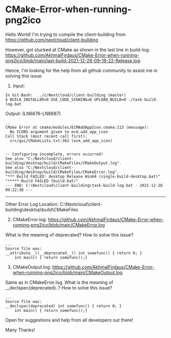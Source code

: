# CMake-Error-when-running-png2ico

Hello World! I'm trying to compile the client-building from https://github.com/nextcloud/client-building

However, got stucked at CMake as shown in the last line in build-log: https://github.com/AkhmalFirdaus/CMake-Error-when-running-png2ico/blob/main/last-build-2021-12-28-09-18-22-Release.log.

Hence, I'm looking for the help from all github community to assist me in solving this issue.

1) Input:
```
In Git-Bash:  ../c/Nextcloud/client-building (master)
$ BUILD_INSTALLER=0 USE_CODE_SIGNING=0 UPLOAD_BUILD=0 ./task-build-log.bat
```

Output: (LN6676-LN6687)
```
..
CMake Error at cmake/modules/ECMAddAppIcon.cmake:113 (message):
  No ICONS argument given to ecm_add_app_icon
Call Stack (most recent call first):
  src/gui/CMakeLists.txt:362 (ecm_add_app_icon)


-- Configuring incomplete, errors occurred!
See also "C:/Nextcloud/client-building/desktop/build/CMakeFiles/CMakeOutput.log".
See also "C:/Nextcloud/client-building/desktop/build/CMakeFiles/CMakeError.log".
"*** Build FAILED: desktop Release Win64 (single-build-desktop.bat)"
"***** Build FAILED (build.bat)"
--- END: C:\Nextcloud\client-building\task-build-log.bat - 2021-12-28 09:22:38 ---
```

***

Other Error Log Location:
C:\Nextcloud\client-building\desktop\build\CMakeFiles

2) CMakeError.log: https://github.com/AkhmalFirdaus/CMake-Error-when-running-png2ico/blob/main/CMakeError.log

What is the meaning of deprecated? How to solve this issue?
````
...
Source file was:
__attribute__((__deprecated__)) int somefunc() { return 0; }
    int main() { return somefunc();}
````


3) CMakeOutput.log: https://github.com/AkhmalFirdaus/CMake-Error-when-running-png2ico/blob/main/CMakeOutput.log

Same as in CMakeError.log. What is the meaning of __declspec(deprecated)..? How to solve this issue?
````
...
Source file was:
__declspec(deprecated) int somefunc() { return 0; }
    int main() { return somefunc();}
````

Open for suggestions and help from all developers out there! 

Many Thanks!
